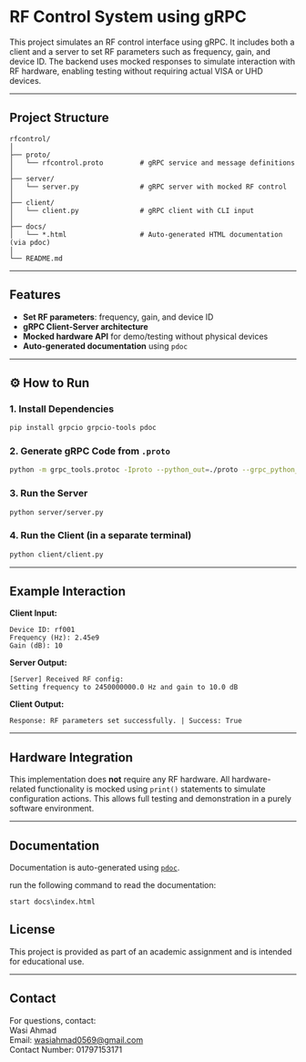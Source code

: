 # RF Control System using gRPC

This project simulates an RF control interface using gRPC. It includes both a client and a server to set RF parameters such as frequency, gain, and device ID. The backend uses mocked responses to simulate interaction with RF hardware, enabling testing without requiring actual VISA or UHD devices.

---

## Project Structure

```
rfcontrol/
│
├── proto/
│   └── rfcontrol.proto         # gRPC service and message definitions
│
├── server/
│   └── server.py               # gRPC server with mocked RF control
│
├── client/
│   └── client.py               # gRPC client with CLI input
│
├── docs/
│   └── *.html                  # Auto-generated HTML documentation (via pdoc)
│
└── README.md
```

---

##  Features

-  **Set RF parameters**: frequency, gain, and device ID
-  **gRPC Client-Server architecture**
-  **Mocked hardware API** for demo/testing without physical devices
-  **Auto-generated documentation** using `pdoc`

---

## ⚙️ How to Run

### 1. Install Dependencies

```bash
pip install grpcio grpcio-tools pdoc
```

### 2. Generate gRPC Code from `.proto`

```bash
python -m grpc_tools.protoc -Iproto --python_out=./proto --grpc_python_out=./proto proto/rfcontrol.proto
```

### 3. Run the Server

```bash
python server/server.py
```

### 4. Run the Client (in a separate terminal)

```bash
python client/client.py
```

---

##  Example Interaction

**Client Input:**
```
Device ID: rf001
Frequency (Hz): 2.45e9
Gain (dB): 10
```

**Server Output:**
```
[Server] Received RF config:
Setting frequency to 2450000000.0 Hz and gain to 10.0 dB
```

**Client Output:**
```
Response: RF parameters set successfully. | Success: True
```

---

##  Hardware Integration

This implementation does **not** require any RF hardware. All hardware-related functionality is mocked using `print()` statements to simulate configuration actions. This allows full testing and demonstration in a purely software environment.

---

##  Documentation

Documentation is auto-generated using [`pdoc`](https://pdoc.dev).

run the following command to read the documentation:

```
start docs\index.html
```

##  License

This project is provided as part of an academic assignment and is intended for educational use.

---

##  Contact

For questions, contact:\
Wasi Ahmad\
Email: wasiahmad0569@gmail.com\
Contact Number: 01797153171

